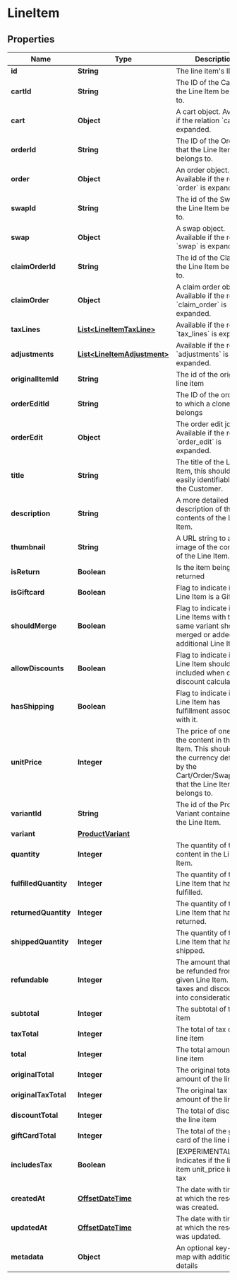 # LineItem

## Properties
Name | Type | Description | Notes
------------ | ------------- | ------------- | -------------
**id** | **String** | The line item&#x27;s ID | 
**cartId** | **String** | The ID of the Cart that the Line Item belongs to. | 
**cart** | **Object** | A cart object. Available if the relation &#x60;cart&#x60; is expanded. |  [optional]
**orderId** | **String** | The ID of the Order that the Line Item belongs to. | 
**order** | **Object** | An order object. Available if the relation &#x60;order&#x60; is expanded. |  [optional]
**swapId** | **String** | The id of the Swap that the Line Item belongs to. | 
**swap** | **Object** | A swap object. Available if the relation &#x60;swap&#x60; is expanded. |  [optional]
**claimOrderId** | **String** | The id of the Claim that the Line Item belongs to. | 
**claimOrder** | **Object** | A claim order object. Available if the relation &#x60;claim_order&#x60; is expanded. |  [optional]
**taxLines** | [**List&lt;LineItemTaxLine&gt;**](LineItemTaxLine.md) | Available if the relation &#x60;tax_lines&#x60; is expanded. |  [optional]
**adjustments** | [**List&lt;LineItemAdjustment&gt;**](LineItemAdjustment.md) | Available if the relation &#x60;adjustments&#x60; is expanded. |  [optional]
**originalItemId** | **String** | The id of the original line item | 
**orderEditId** | **String** | The ID of the order edit to which a cloned item belongs | 
**orderEdit** | **Object** | The order edit joined. Available if the relation &#x60;order_edit&#x60; is expanded. |  [optional]
**title** | **String** | The title of the Line Item, this should be easily identifiable by the Customer. | 
**description** | **String** | A more detailed description of the contents of the Line Item. | 
**thumbnail** | **String** | A URL string to a small image of the contents of the Line Item. | 
**isReturn** | **Boolean** | Is the item being returned | 
**isGiftcard** | **Boolean** | Flag to indicate if the Line Item is a Gift Card. | 
**shouldMerge** | **Boolean** | Flag to indicate if new Line Items with the same variant should be merged or added as an additional Line Item. | 
**allowDiscounts** | **Boolean** | Flag to indicate if the Line Item should be included when doing discount calculations. | 
**hasShipping** | **Boolean** | Flag to indicate if the Line Item has fulfillment associated with it. | 
**unitPrice** | **Integer** | The price of one unit of the content in the Line Item. This should be in the currency defined by the Cart/Order/Swap/Claim that the Line Item belongs to. | 
**variantId** | **String** | The id of the Product Variant contained in the Line Item. | 
**variant** | [**ProductVariant**](ProductVariant.md) |  |  [optional]
**quantity** | **Integer** | The quantity of the content in the Line Item. | 
**fulfilledQuantity** | **Integer** | The quantity of the Line Item that has been fulfilled. | 
**returnedQuantity** | **Integer** | The quantity of the Line Item that has been returned. | 
**shippedQuantity** | **Integer** | The quantity of the Line Item that has been shipped. | 
**refundable** | **Integer** | The amount that can be refunded from the given Line Item. Takes taxes and discounts into consideration. |  [optional]
**subtotal** | **Integer** | The subtotal of the line item |  [optional]
**taxTotal** | **Integer** | The total of tax of the line item |  [optional]
**total** | **Integer** | The total amount of the line item |  [optional]
**originalTotal** | **Integer** | The original total amount of the line item |  [optional]
**originalTaxTotal** | **Integer** | The original tax total amount of the line item |  [optional]
**discountTotal** | **Integer** | The total of discount of the line item |  [optional]
**giftCardTotal** | **Integer** | The total of the gift card of the line item |  [optional]
**includesTax** | **Boolean** | [EXPERIMENTAL] Indicates if the line item unit_price include tax |  [optional]
**createdAt** | [**OffsetDateTime**](OffsetDateTime.md) | The date with timezone at which the resource was created. | 
**updatedAt** | [**OffsetDateTime**](OffsetDateTime.md) | The date with timezone at which the resource was updated. | 
**metadata** | **Object** | An optional key-value map with additional details | 
